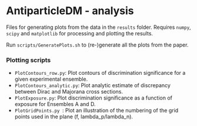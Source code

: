 # AntiparticleDM - analysis

Files for generating plots from the data in the `results` folder. Requires `numpy`, `scipy` and `matplotlib` for processing and plotting the results.

Run `scripts/GeneratePlots.sh` to (re-)generate all the plots from the paper.

### Plotting scripts

- `PlotContours_row.py`: Plot contours of discrimination significance for a given experimental ensemble.
- `PlotContours_analytic.py`: Plot analytic estimate of discrepancy between Dirac and Majorana cross sections.
- `PlotExposure.py`: Plot discrimination significance as a function of exposure for Ensembles A and D.
- `PlotGridPoints.py `: Plot an illustration of the numbering of the grid points used in the plane (f, lambda_p/lambda_n).
